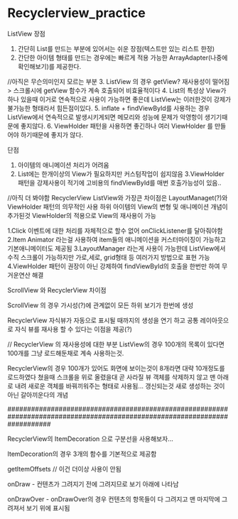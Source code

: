 # Recyclerview_practice

ListView 
장점
1. 간단히 List를 만드는 부분에 있어서는 쉬운 장점(텍스트만 있는 리스트 한정)
2. 간단한 아이템 형태를 만드는 경우에는 빠르게 적용 가능한 ArrayAdapter(나중에 확인해보기)를 제공한다.

//아직은 무슨의미인지 모르는 부분
3. ListView 의 경우 getView? 재사용성이 떨어짐 > 스크롤시에 getView 함수가 계속 호출되어 비효율적이다
4. List의 특성상 View가 하나 있을때 이거로 연속적으로 사용이 가능하면 좋은데 ListView는 이러한것이 강제가 불가능한 형태라서 힘든점이있다.
5. inflate + findViewById를 사용하는 경우 ListView에서 연속적으로 발생시키게되면 메모리와 성능에 문제가 악영항이 생기기때문에 좋지않다.
6. ViewHolder 패턴을 사용하면 좋긴하나 여러 ViewHolder 를 만들어야 하기때문에 좋지가 않다. 

단점
1. 아이템의 애니메이션 처리가 어려움
2. List에는 한개이상의 View가 필요하지만 커스텀작업이 쉽지않음
3.ViewHolder 패턴을 강제사용이 적기에 고비용의 findViewById를 매번 호출가능성이 있음..


//아직 더 봐야함
RecyclerView
ListView와 가장큰 차이점은 LayoutManaget(?)와 ViewHolder 패턴의 의무적인 사용
하위 아이템의 View의 변형 및 애니메이션 개념이 추가된것
ViewHolder의 적용으로 View의 재사용이 가능


1.Click 이벤트에 대한 처리를 자체적으로 할수 없어 onClickListener를 달아줘야함
2.Item Animator 라는걸 사용하여 item들의 애니메이션을 커스터마이징이 가능하고 기본애니메이터도 제공됨
3.LayoutManager 라는게 사용이 가능한데 ListView에서 수직 스크롤이 가능하지만 가로,세로, grid형태 등 여러가지 방법으로 표현 가능
4.ViewHolder 패턴이 권장이 아닌 강제하여 findViewById의 호출을 한번만 하여 무거운연산 해결


ScrollView 와 RecyclerView 차이점 

ScrollView 의 경우 가시성(?)에 관계없이 모든 하위 보기가 한번에 생성 

RecyclerView 자식뷰가 자동으로 표시될 때까지의 생성을 연기 하고 공통 레이아웃으로 자식 뷰를 재사용 할 수 있다는 이점을 제공(?)


// RecyclerView 의 재사용성에 대한 부분
ListView의 경우 100개의 목록이 있다면 100개를 그냥 로드해둔채로 계속 사용하는것.

RecyclerView의 경우 100개가 있어도 화면에 보이는것이 8개라면 대략 10개정도를 로드하였다 쳤을때 
스크롤을 위로 올렸을대 곧 사라질 뷰 객체를 삭제하지 않고 맨 아래로 내려 새로운 객체를 바꿔끼워주는 형태로 사용됨... 갱신되는것 새로 생성하는 것이 아닌 갈아끼운다의 개념


###########################################################################################################################


RecyclerView의 ItemDecoration 으로 구분선을 사용해보자...

ItemDecoration의 경우 3개의 함수를 기본적으로 제공함

getItemOffsets // 이건 더이상 사용이 안됨

onDraw  - 컨텐츠가 그려지기 전에 그려지므로 보기 아래에 나타남 


onDrawOver - onDrawOver의 경우 컨텐츠의 항목들이 다 그려지고 맨 마지막에 그려져서 보기 위에 표시됨





